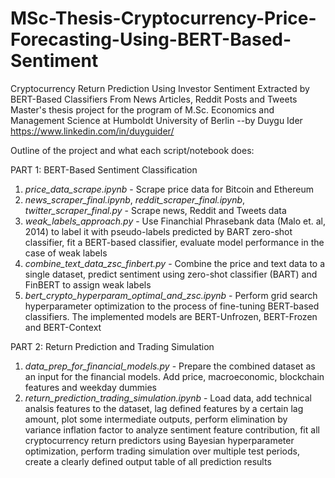 # MSc-Thesis-Cryptocurrency-Price-Forecasting-Using-BERT-Based-Sentiment

Cryptocurrency Return Prediction Using Investor Sentiment Extracted by BERT-Based Classifiers From News Articles, Reddit Posts and Tweets
Master's thesis project for the program of M.Sc. Economics and Management Science at Humboldt University of Berlin
--by Duygu Ider   https://www.linkedin.com/in/duyguider/

Outline of the project and what each script/notebook does:

PART 1: BERT-Based Sentiment Classification
1. _price_data_scrape.ipynb_ - Scrape price data for Bitcoin and Ethereum
2. _news_scraper_final.ipynb_, _reddit_scraper_final.ipynb_, _twitter_scraper_final.py_ - Scrape news, Reddit and Tweets data
3. _weak_labels_approach.py_ - Use Financhial Phrasebank data (Malo et. al, 2014) to label it with pseudo-labels predicted by BART zero-shot classifier, fit a BERT-based classifier, evaluate model performance in the case of weak labels
4. _combine_text_data_zsc_finbert.py_ - Combine the price and text data to a single dataset, predict sentiment using zero-shot classifier (BART) and FinBERT to assign weak labels
5. _bert_crypto_hyperparam_optimal_and_zsc.ipynb_ - Perform grid search hyperparameter optimization to the process of fine-tuning BERT-based classifiers. The implemented models are BERT-Unfrozen, BERT-Frozen and BERT-Context

PART 2: Return Prediction and Trading Simulation
1. _data_prep_for_financial_models.py_ - Prepare the combined dataset as an input for the financial models. Add price, macroeconomic, blockchain features and weekday dummies
2. _return_prediction_trading_simulation.ipynb_ - Load data, add technical analsis features to the dataset, lag defined features by a certain lag amount, plot some intermediate outputs, perform elimination by variance inflation factor to analyze sentiment feature contribution, fit all cryptocurrency return predictors using Bayesian hyperparameter optimization, perform trading simulation over multiple test periods, create a clearly defined output table of all prediction results
